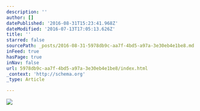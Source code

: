 ```yaml
---
description: ''
author: []
datePublished: '2016-08-31T15:23:41.968Z'
dateModified: '2016-07-13T17:05:13.626Z'
title: ''
starred: false
sourcePath: _posts/2016-08-31-5978db9c-aa7f-4bd5-a97a-3e30eb4e1be8.md
inFeed: true
hasPage: true
inNav: false
url: 5978db9c-aa7f-4bd5-a97a-3e30eb4e1be8/index.html
_context: 'http://schema.org'
_type: Article

---
```

![](https://the-grid-user-content.s3-us-west-2.amazonaws.com/2637d3b3-a7fe-461f-ac8b-4cbcff9b00c7.jpg)